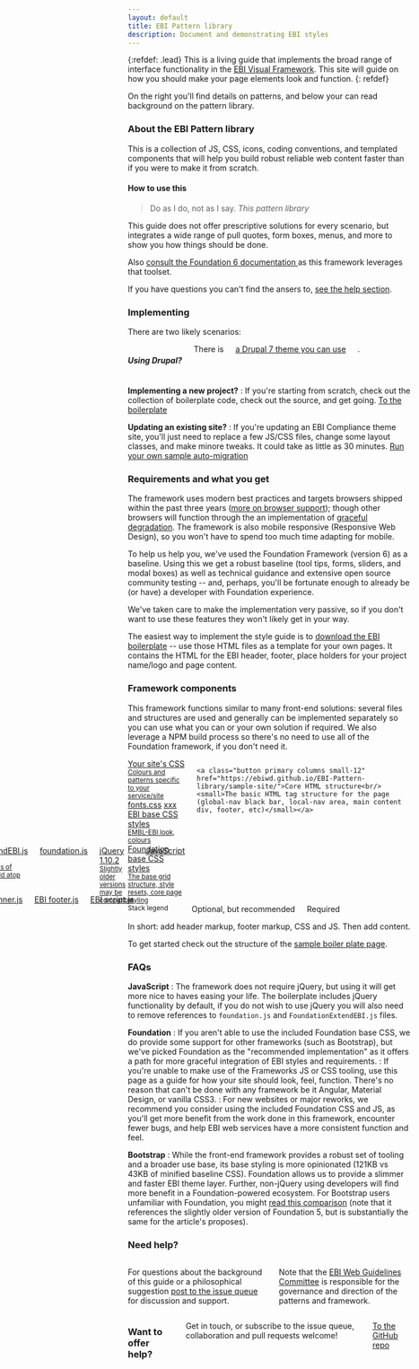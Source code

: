 ```yaml
---
layout: default
title: EBI Pattern library
description: Document and demonstrating EBI styles
---
```


{:refdef: .lead}
This is a living guide that implements the broad range of interface functionality in the <a href="https://github.com/ebiwd/EBI-Framework">EBI Visual Framework</a>. This site will guide on how you should make your page elements look and function.
{: refdef}

On the right you'll find details on patterns, and below your can read background on the pattern library.

### About the EBI Pattern library

<p>This is a collection of JS, CSS, icons, coding conventions, and templated components that will help you build robust reliable web content faster than if you were to make it from scratch.</p>

<section id="overview" data-magellan-target="overview" markdown="1">

#### How to use this
<blockquote class="float-right lead quote ebi-color">
  Do as I do, not as I say.
  <cite class="text-right">This pattern library</cite>
</blockquote>

This guide does not offer prescriptive solutions for every scenario, but integrates a wide range of pull quotes, form boxes, menus, and more to show you how things should be done.

Also <a href="http://foundation.zurb.com/sites/docs/global.html">consult the Foundation 6 documentation <i class="icon icon-generic" data-icon="x"></i></a> as this framework leverages that toolset.

If you have questions you can't find the ansers to, <a href="#help">see the help section</a>.

### Implementing

<p>There are two likely scenarios:</p>

<div class="float-right columns callout medium-5"><h5>Using Drupal?</h5> There is <a href="https://github.com/ebiwd/drupal_7_ebi_framework">a Drupal 7 theme you can use</a>.</div>

**Implementing a new project?**
: If you're starting from scratch, check out the collection of boilerplate code, check out the source, and get going. <a href="https://ebiwd.github.io/EBI-Pattern-library/sample-site/" class="readmore">To the boilerplate</a>

**Updating an existing site?**
: If you're updating an EBI Compliance theme site, you'll just need to replace a few JS/CSS files, change some layout classes, and make minore tweaks. It could take as little as 30 minutes. <a href="https://github.com/ebiwd/EBI-Framework/blob/gh-pages/sample-site/migrations/testMigration.js" class="readmore">Run your own sample auto-migration</a>

### Requirements and what you get

The framework uses modern best practices and targets browsers shipped within the past three years (<a href="/EBI-Pattern-library/components/browser-compatibility/" class="">more on browser support</a>); though other browsers will function through the an implementation of [graceful degradation](https://www.w3.org/wiki/Graceful_degradation_versus_progressive_enhancement). The framework is also mobile responsive (Responsive Web Design), so you won't have to spend too much time adapting for mobile.

To help us help you, we've used the Foundation Framework (version 6) as a baseline. Using this we get a robust baseline (tool tips, forms, sliders, and modal boxes) as well as technical guidance and extensive open source community testing -- and, perhaps, you'll be fortunate enough to already be (or have) a developer with Foundation experience.

We've taken care to make the implementation very passive, so if you don't want to use these features they won't likely get in your way.

The easiest way to implement the style guide is to <a href="https://ebiwd.github.io/EBI-Pattern-library/sample-site/">download the EBI boilerplate</a> -- use those HTML files as a template for your own pages. It contains the HTML for the EBI header, footer, place holders for your project name/logo and page content.

### Framework components

This framework functions similar to many front-end solutions: several files and structures are used and generally can be implemented separately so you can use what you can or your own solution if required. We also leverage a NPM build process so there's no need to use all of the Foundation framework, if you don't need it.

<div class="button-grid row small-collapse margin-bottom-large" markdown="0">
  <div class="columns">
    <div class="row" style="position: relative;">
      <div class="columns small-4">
        <div class="row small-collapse">
          <a class="button primary columns small-12" href="css/theme-embl-petrol.css">Your site's CSS<br/><small> Colours and patterns specific to your service/site</small></a>
          <a class="button secondary columns small-6" href="#">fonts.css</a>
          <a class="button secondary columns small-6" href="#">xxx</a>
          <a class="button primary columns small-12" href="css/ebi-global.css">
            EBI base CSS styles<br/>
            <small>EMBL-EBI look, colours</small></a>
          <a class="button primary columns small-12" href="https://ebiwd.github.io/EBI-Framework/libraries/foundation-6/css/foundation.css">Foundation base CSS styles<br/>
          <small>The base grid structure, style resets, core page styling</small></a>
        </div>
      </div>
      <div class="columns small-8" style="position: absolute;bottom: 0;right: 0;">
        <div class="row small-collapse" data-equalizer data-equalize-on="medium" style="position: relative;">
          <div class="columns small-7" data-equalizer-watch>
            <a class="button secondary columns small-12" href="https://www.ebi.ac.uk/web_guidelines/EBI-Framework/v1.1/js/foundationExtendEBI.js">FoundationExtendEBI.js <small>EBI JS tweaks to Foundation: A series of value adds that build atop Foundation</small></a>
            <a class="button secondary columns small-12" href="https://www.ebi.ac.uk/web_guidelines/EBI-Framework/v1.1/libraries/foundation-6/js/foundation.js">foundation.js</a>
            <a class="button secondary columns small-12" href="https://ajax.googleapis.com/ajax/libs/jquery/1.10.2/jquery.min.js">jQuery 1.10.2<br/><small>Slightly older versions may be compatible</small></a>
          </div>
          <div class="columns small-5" style="position: absolute;bottom: 0;right: 0;">
            <!-- todo: come up with a pattern to bottom align columns, or do we hold out for v1.2 and switch to flex gird? http://foundation.zurb.com/sites/docs/flex-grid.html -->
            <a class="button primary columns small-12" href="https://www.ebi.ac.uk/web_guidelines/EBI-Framework/v1.1/js/cookiebanner.js">EBI cookiebanner.js</a>
            <a class="button primary columns small-6" href="https://www.ebi.ac.uk/web_guidelines/EBI-Framework/v1.1/js/foot.js">EBI footer.js</a>
            <a class="button primary columns small-6" href="https://www.ebi.ac.uk/web_guidelines/EBI-Framework/v1.1/js/script.js">EBI script.js</a>
          </div>
        </div>
        <div class="row">
          <a class="button primary columns small-12" href="#">JavaScript</a>
        </div>
      </div>
    </div>

    <a class="button primary columns small-12" href="https://ebiwd.github.io/EBI-Pattern-library/sample-site/">Core HTML structure<br/><small>The basic HTML tag structure for the page (global-nav black bar, local-nav area, main content div, footer, etc)</small></a>
  </div>
</div>

<div class="columns medium-5 float-right text-right">
  <small>Stack legend</small><br/>
  <span class="tag secondary-background white-color">Optional, but recommended</span> <span class="tag white-color">Required</span>
</div>

In short: add header markup, footer markup, CSS and JS. Then add content.

To get started check out the structure of the <a href="sample-site">sample boiler plate page</a>.

### FAQs

**JavaScript**
: The framework does not require jQuery, but using it will get more nice to haves easing your life. The boilerplate includes jQuery functionality by default, if you do not wish to use jQuery you will also need to remove references to <code>foundation.js</code> and <code>FoundationExtendEBI.js</code> files.

**Foundation**
: If you aren't able to use the included Foundation base CSS, we do provide some support for other frameworks (such as Bootstrap), but we've picked Foundation as the "recommended implementation" as it offers a path for more graceful integration of EBI styles and requirements.
: If you're unable to make use of the Frameworks JS or CSS tooling, use this page as a guide for how your site should look, feel, function. There's no reason that can't be done with any framework be it Angular, Material Design, or vanilla CSS3.
: For new websites or major reworks, we recommend you consider using the included Foundation CSS and JS, as you'll get more benefit from the work done in this framework, encounter fewer bugs, and help EBI web services have a more consistent function and feel.

**Bootstrap**
: While the front-end framework provides a robust set of tooling and a broader use base, its base styling is more opinionated (121KB vs 43KB of minified baseline CSS). Foundation allows us to provide a slimmer and faster EBI theme layer. Further, non-jQuery using developers will find more benefit in a Foundation-powered ecosystem. For Bootstrap users unfamiliar with Foundation, you might <a href="https://www.codementor.io/css/tutorial/bootstrap-3-vs-foundation-5-front-end-framework-comparison">read this comparison</a> (note that it references the slightly older version of Foundation 5, but is substantially the same for the article's proposes).

</section>

<section id="help" data-magellan-target="help" markdown="1">

### Need help?

<div class="row">

<div class="columns medium-6" markdown="1">

For questions about the background of this guide or a philosophical suggestion <a href="https://github.com/ebiwd/EBI-Pattern-library/issues">post to the issue queue</a> for discussion and support. 

Note that the <a href="//www.ebi.ac.uk/seqdb/confluence/display/WGC/Web+Guidelines+committee">EBI Web Guidelines Committee</a> is responsible for the governance and direction of the patterns and framework.

</div>

<div class="columns callout secondary medium-6" markdown="1">

### Want to offer help?

Get in touch, or subscribe to the issue queue, collaboration and pull requests welcome!

<a href="https://github.com/ebiwd/EBI-Pattern-library/" class="button readmore">To the GitHub repo</a>
</div>

</div>

</section>
